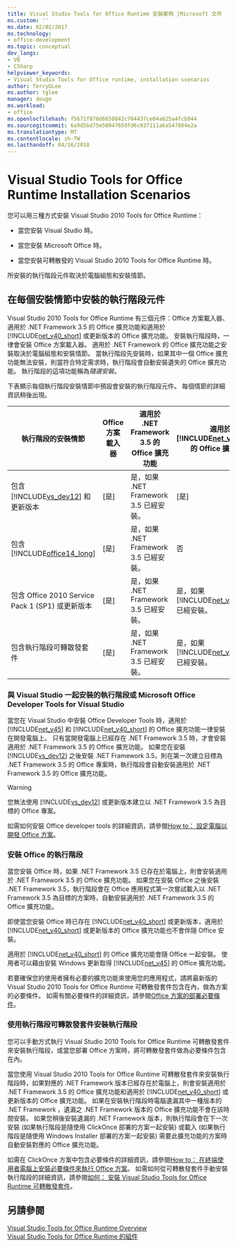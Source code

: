 ```yaml
---
title: Visual Studio Tools for Office Runtime 安裝案例 |Microsoft 文件
ms.custom: ''
ms.date: 02/02/2017
ms.technology:
- office-development
ms.topic: conceptual
dev_langs:
- VB
- CSharp
helpviewer_keywords:
- Visual Studio Tools for Office runtime, installation scenarios
author: TerryGLee
ms.author: tglee
manager: douge
ms.workload:
- office
ms.openlocfilehash: f5671f078d6650842c704437ce04a625a4fcb944
ms.sourcegitcommit: 6a9d5bd75e50947659fd6c837111a6a547884e2a
ms.translationtype: MT
ms.contentlocale: zh-TW
ms.lasthandoff: 04/16/2018
---
```

# <a name="visual-studio-tools-for-office-runtime-installation-scenarios"></a>Visual Studio Tools for Office Runtime Installation Scenarios
  您可以用三種方式安裝 Visual Studio 2010 Tools for Office Runtime：  
  
-   當您安裝 Visual Studio 時。  
  
-   當您安裝 Microsoft Office 時。  
  
-   當您安裝可轉散發的 Visual Studio 2010 Tools for Office Runtime 時。  
  
 所安裝的執行階段元件取決於電腦組態和安裝情節。  
  
## <a name="runtime-components-that-are-installed-in-each-installation-scenario"></a>在每個安裝情節中安裝的執行階段元件  
 Visual Studio 2010 Tools for Office Runtime 有三個元件：Office 方案載入器、適用於 .NET Framework 3.5 的 Office 擴充功能和適用於 [!INCLUDE[net_v40_short](../sharepoint/includes/net-v40-short-md.md)] 或更新版本的 Office 擴充功能。 安裝執行階段時，一律會安裝 Office 方案載入器。 適用於 .NET Framework 的 Office 擴充功能之安裝取決於電腦組態和安裝情節。 當執行階段先安裝時，如果其中一個 Office 擴充功能無法安裝，則當符合特定需求時，執行階段會自動安裝遺失的 Office 擴充功能。 執行階段的這項功能稱為*隨選安裝*。  
  
 下表顯示每個執行階段安裝情節中預設會安裝的執行階段元件。 每個情節的詳細資訊稍後出現。  
  
|執行階段的安裝情節|Office 方案載入器|適用於 .NET Framework 3.5 的 Office 擴充功能|適用於 [!INCLUDE[net_v40_short](../sharepoint/includes/net-v40-short-md.md)] 的 Office 擴充功能|適用於 [!INCLUDE[net_v45](../vsto/includes/net-v45-md.md)] 的 Office 擴充功能|  
|-----------------------------------|----------------------------|--------------------------------------------------|---------------------------------------------------------------------------------------|---------------------------------------------------------------------------|  
|包含 [!INCLUDE[vs_dev12](../vsto/includes/vs-dev12-md.md)] 和更新版本|[是]|是，如果 .NET Framework 3.5 已經安裝。|[是]|[是]|  
|包含 [!INCLUDE[office14_long](../vsto/includes/office14-long-md.md)]|[是]|是，如果 .NET Framework 3.5 已經安裝。|否|否|  
|包含 Office 2010 Service Pack 1 (SP1) 或更新版本|[是]|是，如果 .NET Framework 3.5 已經安裝。|是，如果 [!INCLUDE[net_v40_short](../sharepoint/includes/net-v40-short-md.md)] 已經安裝。|否|  
|包含執行階段可轉散發套件|[是]|是，如果 .NET Framework 3.5 已經安裝。|是，如果 [!INCLUDE[net_v40_short](../sharepoint/includes/net-v40-short-md.md)] 已經安裝。|是，如果 [!INCLUDE[net_v45](../vsto/includes/net-v45-md.md)] 已經安裝。|  
  
### <a name="installing-the-runtime-with-visual-studio-or-the-microsoft-office-developer-tools-for-visual-studio"></a>與 Visual Studio 一起安裝的執行階段或 Microsoft Office Developer Tools for Visual Studio  
 當您在 Visual Studio 中安裝 Office Developer Tools 時，適用於 [!INCLUDE[net_v45](../vsto/includes/net-v45-md.md)] 和 [!INCLUDE[net_v40_short](../sharepoint/includes/net-v40-short-md.md)] 的 Office 擴充功能一律安裝在開發電腦上。 只有當開發電腦上已經存在 .NET Framework 3.5 時，才會安裝適用於 .NET Framework 3.5 的 Office 擴充功能。 如果您在安裝 [!INCLUDE[vs_dev12](../vsto/includes/vs-dev12-md.md)] 之後安裝 .NET Framework 3.5，則在第一次建立目標為 .NET Framework 3.5 的 Office 專案時，執行階段會自動安裝適用於 .NET Framework 3.5 的 Office 擴充功能。  
  
> [!WARNING]  
>  您無法使用 [!INCLUDE[vs_dev12](../vsto/includes/vs-dev12-md.md)] 或更新版本建立以 .NET Framework 3.5 為目標的 Office 專案。  
  
 如需如何安裝 Office developer tools 的詳細資訊，請參閱[How to： 設定電腦以開發 Office 方案](../vsto/how-to-configure-a-computer-to-develop-office-solutions.md)。  
  
### <a name="installing-the-runtime-with-office"></a>安裝 Office 的執行階段  
 當您安裝 Office 時，如果 .NET Framework 3.5 已存在於電腦上，則會安裝適用於 .NET Framework 3.5 的 Office 擴充功能。 如果您在安裝 Office 之後安裝 .NET Framework 3.5，執行階段會在 Office 應用程式第一次嘗試載入以 .NET Framework 3.5 為目標的方案時，自動安裝適用於 .NET Framework 3.5 的 Office 擴充功能。  
  
 即使當您安裝 Office 時已存在 [!INCLUDE[net_v40_short](../sharepoint/includes/net-v40-short-md.md)] 或更新版本，適用於 [!INCLUDE[net_v40_short](../sharepoint/includes/net-v40-short-md.md)] 或更新版本的 Office 擴充功能也不會伴隨 Office 安裝。  
  
 適用於 [!INCLUDE[net_v40_short](../sharepoint/includes/net-v40-short-md.md)] 的 Office 擴充功能會隨 Office 一起安裝。 使用者可以藉由安裝 Windows 更新取得 [!INCLUDE[net_v45](../vsto/includes/net-v45-md.md)] 的 Office 擴充功能。  
  
 若要確保您的使用者擁有必要的擴充功能來使用您的應用程式，請將最新版的 Visual Studio 2010 Tools for Office Runtime 可轉散發套件包含在內，做為方案的必要條件。 如需有關必要條件的詳細資訊，請參閱[Office 方案的部署必要條件](http://msdn.microsoft.com/en-us/9f672809-43a3-40a1-9057-397ce3b5126e)。  
  
### <a name="installing-the-runtime-by-using-the-runtime-redistributable"></a>使用執行階段可轉散發套件安裝執行階段  
 您可以手動方式執行 Visual Studio 2010 Tools for Office Runtime 可轉散發套件來安裝執行階段，或當您部署 Office 方案時，將可轉散發套件做為必要條件包含在內。  
  
 當您使用 Visual Studio 2010 Tools for Office Runtime 可轉散發套件來安裝執行階段時，如果對應的 .NET Framework 版本已經存在於電腦上，則會安裝適用於 .NET Framework 3.5 的 Office 擴充功能和適用於 [!INCLUDE[net_v40_short](../sharepoint/includes/net-v40-short-md.md)] 或更新版本的 Office 擴充功能。 如果在安裝執行階段時電腦遺漏其中一種版本的 .NET Framework ，遺漏之 .NET Framework 版本的 Office 擴充功能不會在該時間安裝。 如果您稍後安裝遺漏的 .NET Framework 版本，則執行階段會在下一次安裝 (如果執行階段是隨使用 ClickOnce 部署的方案一起安裝) 或載入 (如果執行階段是隨使用 Windows Installer 部署的方案一起安裝) 需要此擴充功能的方案時自動安裝對應的 Office 擴充功能。  
  
 如需在 ClickOnce 方案中包含必要條件的詳細資訊，請參閱[How to： 在終端使用者電腦上安裝必要條件來執行 Office 方案](http://msdn.microsoft.com/en-us/74dd2c52-838f-4abf-b2b4-4d7b0c2a0a98)。 如需如何從可轉散發套件手動安裝執行階段的詳細資訊，請參閱[如何： 安裝 Visual Studio Tools for Office Runtime 可轉散發套件](../vsto/how-to-install-the-visual-studio-tools-for-office-runtime-redistributable.md)。  
  
## <a name="see-also"></a>另請參閱  
 [Visual Studio Tools for Office Runtime Overview](../vsto/visual-studio-tools-for-office-runtime-overview.md)   
 [Visual Studio Tools for Office Runtime 的組件](../vsto/assemblies-in-the-visual-studio-tools-for-office-runtime.md)  
  
  